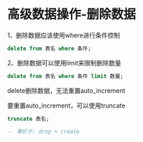# 高级数据操作-删除数据

1、删除数据应该使用where进行条件控制

```sql
delete from 表名 where 条件;
```

2、删除数据可以使用limit来限制删除数量

```sql
delete from 表名 where 条件 limit 数量;
```

delete删除数据，无法重置auto_increment

要重置auto_increment，可以使用truncate

```sql
truncate 表名;

-- 等价于: drop + create
```
